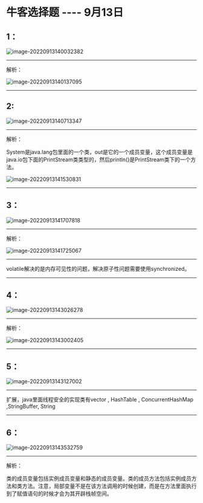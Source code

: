 #   牛客选择题 ---- 9月13日

##  1：

![image-20220913140032382](C:\Users\14776\AppData\Roaming\Typora\typora-user-images\image-20220913140032382.png)

***

解析：

![image-20220913140137095](C:\Users\14776\AppData\Roaming\Typora\typora-user-images\image-20220913140137095.png) 

***

##   2:

![image-20220913140713347](C:\Users\14776\AppData\Roaming\Typora\typora-user-images\image-20220913140713347.png) 

***

解析：

System是java.lang包里面的一个类，out是它的一个成员变量，这个成员变量是java.io包下面的PrintStream类类型的，然后println()是PrintStream类下的一个方法。

![image-20220913141530831](C:\Users\14776\AppData\Roaming\Typora\typora-user-images\image-20220913141530831.png) 

***

##   3：

![image-20220913141707818](C:\Users\14776\AppData\Roaming\Typora\typora-user-images\image-20220913141707818.png) 

***

解析：

![image-20220913141725067](C:\Users\14776\AppData\Roaming\Typora\typora-user-images\image-20220913141725067.png) 

***

volatile解决的是内存可见性的问题，解决原子性问题需要使用synchronized。

***

##  4：

![image-20220913143026278](C:\Users\14776\AppData\Roaming\Typora\typora-user-images\image-20220913143026278.png)

***

解析：

![image-20220913143002405](C:\Users\14776\AppData\Roaming\Typora\typora-user-images\image-20220913143002405.png) 

****

##  5：

![image-20220913143127002](C:\Users\14776\AppData\Roaming\Typora\typora-user-images\image-20220913143127002.png) 

***

扩展，java里面线程安全的实现类有vector , HashTable , ConcurrentHashMap ,StringBuffer, String

***

##  6：

![image-20220913143532759](C:\Users\14776\AppData\Roaming\Typora\typora-user-images\image-20220913143532759.png) 

***

解析：

类的成员变量包括实例成员变量和静态的成员变量。类的成员方法包括实例成员方法和类方法。注意，局部变量不是在该方法调用的时候创建，而是在方法里面执行到了赋值语句的时候才会为其开辟栈帧空间。